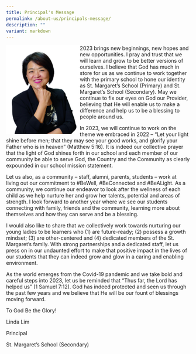 ```yaml
---
title: Principal's Message
permalink: /about-us/principals-message/
description: ""
variant: markdown
---
```

<img src="/images/Principals%20Photo-white%202.jpg" style="width:40%" align="left">

2023 brings new beginnings, new hopes and new opportunities. I pray and trust that we will learn and grow to be better versions of ourselves. I believe that God has much in store for us as we continue to work together with the primary school to hone our identity as St. Margaret’s School (Primary) and St. Margaret’s School (Secondary). May we continue to fix our eyes on God our Provider, believing that He will enable us to make a difference and help us to be a blessing to people around us.&nbsp;

In 2023, we will continue to work on the theme we embraced in 2022 – “Let your light shine before men; that they may see your good works, and glorify your Father who is in heaven” (Matthew 5:16). It is indeed our collective prayer that the light of God shines forth in our school and each member of our community be able to serve God, the Country and the Community as clearly expounded in our school mission statement.

Let us also, as a community – staff, alumni, parents, students – work at living out our commitment to #BeWell, #BeConnected and #BeALight. As a community, we continue our endeavor to look after the wellness of each child as we help nurture her and grow her talents, potential and areas of strength. I look forward to another year where we see our students connecting with family, friends and the community, learning more about themselves and how they can serve and be a blessing.

I would also like to share that we collectively work towards nurturing our young ladies to be learners who (1) are future-ready; (2) possess a growth mindset; (3) are other-centered and (4) dedicated members of the St. Margaret’s family. With strong partnerships and a dedicated staff, let us press on in our undaunted effort to make that positive impact in the lives of our students that they can indeed grow and glow in a caring and enabling environment.&nbsp;

As the world emerges from the Covid-19 pandemic and we take bold and careful steps into 2023, let us be reminded that “Thus far, the Lord has helped us” (1 Samuel 7:12). God has indeed protected and seen us through the past few years and we believe that He will be our fount of blessings moving forward.

To God Be the Glory!&nbsp;

Linda Lim  

Principal

St. Margaret’s School (Secondary)